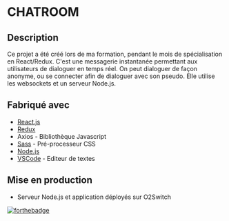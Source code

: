 # CHATROOM

## Description

Ce projet a été créé lors de ma formation, pendant le mois de spécialisation en React/Redux.
C'est une messagerie instantanée permettant aux utilisateurs de dialoguer en temps réel. On peut dialoguer de façon anonyme, ou se connecter afin de dialoguer avec son pseudo.
Elle utilise les websockets et un serveur Node.js.

## Fabriqué avec

* [React.js](https://fr.reactjs.org/)
* [Redux](https://redux.js.org/)
* Axios - Bibliothèque Javascript
* [Sass](https://sass-lang.com/) - Pré-processeur CSS
* [Node.js](https://nodejs.org/en/)
* [VSCode](https://code.visualstudio.com/) - Editeur de textes

## Mise en production

* Serveur Node.js et application déployés sur O2Switch

[![forthebadge](https://forthebadge.com/images/badges/built-by-developers.svg)](https://forthebadge.com)








